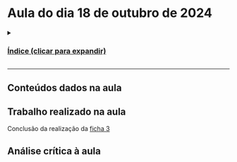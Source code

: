 # Aula do dia 18 de outubro de 2024

<details>

<summary><h3><b><u>Índice (clicar para expandir)</u></b></h3></summary>

1. [Conteúdos dados na aula](#conteúdos-dados-na-aula)
2. [Trabalho realizado na aula](#trabalho-realizado-na-aula)
3. [Análise crítica à aula](#análise-crítica-à-aula)

</details>

---

## Conteúdos dados na aula

## Trabalho realizado na aula

Conclusão da realização da [ficha 3](../trabalhos/D1_PedroAlmeida_Ficha03.py)

## Análise crítica à aula

